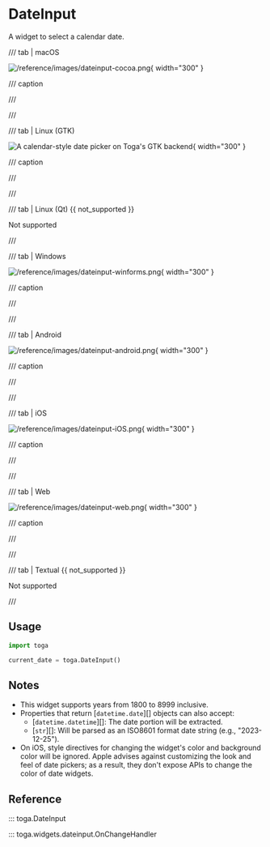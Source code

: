 # DateInput

A widget to select a calendar date.

/// tab | macOS

![/reference/images/dateinput-cocoa.png](/reference/images/dateinput-cocoa.png){ width="300" }

/// caption

///

<!-- TODO: Update alt text -->

///

/// tab | Linux (GTK)

![A calendar-style date picker on Toga's GTK backend](/reference/images/dateinput-gtk.png){ width="300" }

/// caption

///

///

/// tab | Linux (Qt) {{ not_supported }}

Not supported

///

/// tab | Windows

![/reference/images/dateinput-winforms.png](/reference/images/dateinput-winforms.png){ width="300" }

/// caption

///

<!-- TODO: Update alt text -->

///

/// tab | Android

![/reference/images/dateinput-android.png](/reference/images/dateinput-android.png){ width="300" }

/// caption

///

<!-- TODO: Update alt text -->

///

/// tab | iOS

![/reference/images/dateinput-iOS.png](/reference/images/dateinput-iOS.png){ width="300" }

/// caption

///

<!-- TODO: Update alt text -->

///

/// tab | Web

![/reference/images/dateinput-web.png](/reference/images/dateinput-web.png){ width="300" }

/// caption

///

<!-- TODO: Update alt text -->

///

/// tab | Textual {{ not_supported }}

Not supported

///

## Usage

```python
import toga

current_date = toga.DateInput()
```

## Notes

- This widget supports years from 1800 to 8999 inclusive.
- Properties that return [`datetime.date`][] objects can also accept:
  - [`datetime.datetime`][]: The date portion will be extracted.
  - [`str`][]: Will be parsed as an ISO8601 format date string (e.g., "2023-12-25").
- On iOS, style directives for changing the widget's color and background color will be ignored. Apple advises against customizing the look and feel of date pickers; as a result, they don't expose APIs to change the color of date widgets.

## Reference

::: toga.DateInput

::: toga.widgets.dateinput.OnChangeHandler
